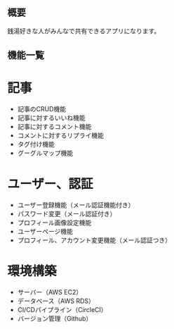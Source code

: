 ## 概要

銭湯好きな人がみんなで共有できるアプリになります。

## 機能一覧

# 記事

- 記事のCRUD機能
- 記事に対するいいね機能
- 記事に対するコメント機能
- コメントに対するリプライ機能
- タグ付け機能
- グーグルマップ機能

# ユーザー、認証

- ユーザー登録機能（メール認証機能付き）
- パスワード変更（メール認証付き）
- プロフィール画像設定機能
- ユーザーページ機能
- プロフィール、アカウント変更機能（メール認証つき）

# 環境構築

- サーバー（AWS EC2）
- データベース（AWS RDS）
- CI/CDパイプライン（CircleCI）
- バージョン管理（Github）
